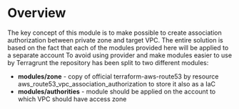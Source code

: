 # Overview

The key concept of this module is to make possible to create association authorization between private zone and target VPC.
The entire solution is based on the fact that each of the modules provided here will be applied to a separate account
To avoid using provider and make modules easier to use by Terragrunt the repository has been split to two different modules: 

- **modules/zone** - copy of official terraform-aws-route53 by resource aws_route53_vpc_association_authorization to store it also as a IaC
- **modules/authorities** - module should be applied on the account to which VPC should have access zone